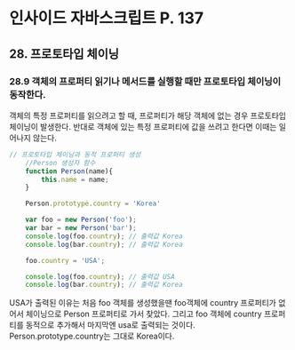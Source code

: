 # 인사이드 자바스크립트 P. 137

## 28. 프로토타입 체이닝

### 28.9 객체의 프로퍼티 읽기나 메서드를 실행할 때만 프로토타입 체이닝이 동작한다.
객체의 특정 프로퍼티를 읽으려고 할 때, 프로퍼티가 해당 객체에 없는 경우 프로토타입 체이닝이 발생한다. 반대로 객체에 있는 특정 프로퍼티에 값을 쓰려고 한다면 이때는 일어나지 않는다. 
```js
// 프로토타입 체이닝과 동적 프로퍼티 생성
    //Person 생성자 함수
    function Person(name){
        this.name = name;
    }

    Person.prototype.country = 'Korea'

    var foo = new Person('foo');
    var bar = new Person('bar');
    console.log(foo.country); // 출력값 Korea
    console.log(bar.country); // 출력값 Korea

    foo.country = 'USA';

    console.log(foo.country); // 출력값 USA
    console.log(bar.country); // 출력값 Korea
```

USA가 출력된 이유는 처음 foo 객체를 생성했을땐 foo객체에 country 프로퍼티가 없어서 체이닝으로 Person 프로퍼티로 가서 찾았다. 그리고 foo 객체에 country 프로퍼티를 동적으로 추가해서 마지막엔 usa로 출력되는 것이다. Person.prototype.country는 그대로 Korea이다.